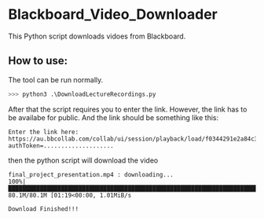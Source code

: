 # Blackboard_Video_Downloader
This Python script downloads vidoes from Blackboard.

## How to use:
The tool can be run normally.
```python
>>> python3 .\DownloadLectureRecordings.py
```

After that the script requires you to enter the link. However, the link has to be availabe for public. And the link should be something like this:
```
Enter the link here: https://au.bbcollab.com/collab/ui/session/playback/load/f0344291e2a84c34ad2893a2fa281cd2?authToken=....................
```
then the python script will download the video
```
final_project_presentation.mp4 : downloading...
100%|████████████████████████████████████████████████████████████████████████████████████████████████████████████████████████████████████████| 80.1M/80.1M [01:19<00:00, 1.01MiB/s

Download Finished!!!
```
